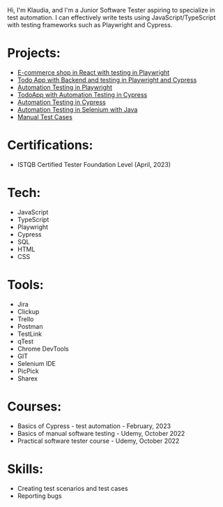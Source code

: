 Hi, I'm Klaudia, and I'm a Junior Software Tester aspiring to specialize in test automation. I can effectively write tests using JavaScript/TypeScript with testing frameworks such as Playwright and Cypress.

# Projects:
* [E-commerce shop in React with testing in Playwright](https://github.com/klaudiakprojects/ecommerce)
* [Todo App with Backend and testing in Playwright and Cypress](https://github.com/klaudiakprojects/new-todo-app-2024)
* [Automation Testing in Playwright](https://github.com/klaudiakprojects/saucedemo-automation-testing)
* [TodoApp with Automation Testing in Cypress](https://github.com/klaudiakprojects/todoapp)
* [Automation Testing in Cypress](https://github.com/klaudiakprojects/automationexercisetesting)
* [Automation Testing in Selenium with Java](https://github.com/klaudiakprojects/java-selenium-automation)
* [Manual Test Cases](https://github.com/klaudiakprojects/basic-form)

# Certifications:
* ISTQB Certified Tester Foundation Level (April, 2023)

# Tech:
* JavaScript
* TypeScript
* Playwright
* Cypress
* SQL
* HTML
* CSS

# Tools:
* Jira
* Clickup
* Trello
* Postman
* TestLink
* qTest
* Chrome DevTools
* GIT
* Selenium IDE
* PicPick
* Sharex

# Courses:
* Basics of Cypress - test automation - February, 2023
* Basics of manual software testing - Udemy, October 2022
* Practical software tester course - Udemy, October 2022

# Skills:
* Creating test scenarios and test cases
* Reporting bugs

